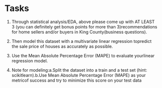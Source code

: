 # Tasks

1. Through statistical analysis/EDA, above please come up with AT LEAST 3 (you can definitely get bonus points for more than 3)recommendations for home sellers and/or buyers in King County(business questions).

2. Then model this dataset with a multivariate linear regression topredict the sale price of houses as accurately as possible.

3. Use the Mean Absolute Percentage Error (MAPE) to evaluate yourlinear regression model.

4. Note for modeling:a.Split the dataset into a train and a test set (hint: scikitlearn).b.Use Mean Absolute Percentage Error (MAPE) as your metricof success and try to minimize this score on your test data
                                        